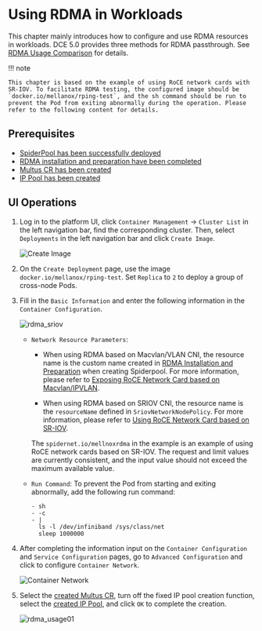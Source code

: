 # Using RDMA in Workloads

This chapter mainly introduces how to configure and use RDMA resources in workloads.
DCE 5.0 provides three methods for RDMA passthrough. See [RDMA Usage Comparison](rdmatype.md) for details.

!!! note

    This chapter is based on the example of using RoCE network cards with SR-IOV. To facilitate RDMA testing, the configured image should be `docker.io/mellanox/rping-test`, and the sh command should be run to prevent the Pod from exiting abnormally during the operation. Please refer to the following content for details.

## Prerequisites

- [SpiderPool has been successfully deployed](../modules/spiderpool/install/install.md)
- [RDMA installation and preparation have been completed](../modules/spiderpool/install/rdmapara.md)
- [Multus CR has been created](multus-cr.md)
- [IP Pool has been created](./ippool/createpool.md)

## UI Operations

1. Log in to the platform UI, click `Container Management` -> `Cluster List` in the left navigation bar, find the corresponding cluster. Then, select `Deployments` in the left navigation bar and click `Create Image`.

    ![Create Image](https://docs.daocloud.io/daocloud-docs-images/docs/zh/docs/network/images/useippool01.png)

1. On the `Create Deployment` page, use the image `docker.io/mellanox/rping-test`. Set `Replica` to `2` to deploy a group of cross-node Pods.

1. Fill in the `Basic Information` and enter the following information in the `Container Configuration`.

    ![rdma_sriov](https://docs.daocloud.io/daocloud-docs-images/docs/zh/docs/network/images/rdma_sriov01.jpg)

    - `Network Resource Parameters`:
      
        - When using RDMA based on Macvlan/VLAN CNI, the resource name is the custom name created in [RDMA Installation and Preparation](install/rdmapara.md) when creating Spiderpool. For more information, please refer to [Exposing RoCE Network Card based on Macvlan/IPVLAN](rdmapara.md/#exposing-roce-network-card-based-on-macvlan-ipvlan).

        - When using RDMA based on SRIOV CNI, the resource name is the `resourceName` defined in `SriovNetworkNodePolicy`. For more information, please refer to [Using RoCE Network Card based on SR-IOV](../modules/spiderpool/install/rdmapara.md#using-roce-network-card-based-on-sr-iov).

        The `spidernet.io/mellnoxrdma` in the example is an example of using RoCE network cards based on SR-IOV. The request and limit values are currently consistent, and the input value should not exceed the maximum available value.
        
    - `Run Command`: To prevent the Pod from starting and exiting abnormally, add the following run command:
    
        ```para
        - sh
        - -c
        - |
          ls -l /dev/infiniband /sys/class/net
          sleep 1000000
       ```
    
1. After completing the information input on the `Container Configuration` and `Service Configuration` pages, go to `Advanced Configuration` and click to configure `Container Network`.

    ![Container Network](https://docs.daocloud.io/daocloud-docs-images/docs/zh/docs/network/images/useippool02.png)

1. Select the [created Multus CR](multus-cr.md), turn off the fixed IP pool creation function, select the [created IP Pool](ippool/createpool.md), and click `OK` to complete the creation.

    ![rdma_usage01](https://docs.daocloud.io/daocloud-docs-images/docs/zh/docs/network/images/rdma_usage01.jpg)
